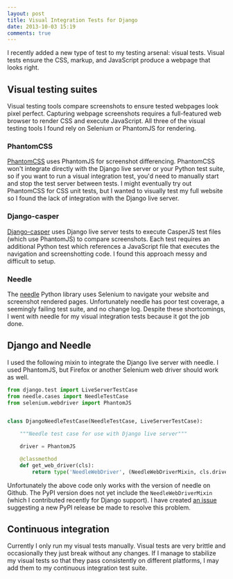 ```yaml
---
layout: post
title: Visual Integration Tests for Django
date: 2013-10-03 15:19
comments: true
---
```


I recently added a new type of test to my testing arsenal: visual tests.  Visual tests ensure the CSS, markup, and JavaScript produce a webpage that looks right.


## Visual testing suites

Visual testing tools compare screenshots to ensure tested webpages look pixel perfect.  Capturing webpage screenshots requires a full-featured web browser to render CSS and execute JavaScript.  All three of the visual testing tools I found rely on Selenium or PhantomJS for rendering.

### PhantomCSS

[PhantomCSS][] uses PhantomJS for screenshot differencing.  PhantomCSS won't integrate directly with the Django live server or your Python test suite, so if you want to run a visual integration test, you'd need to manually start and stop the test server between tests.  I might eventually try out PhantomCSS for CSS unit tests, but I wanted to visually test my full website so I found the lack of integration with the Django live server.

### Django-casper

[Django-casper][] uses Django live server tests to execute CasperJS test files (which use PhantomJS) to compare screenshots.  Each test requires an additional Python test which references a JavaScript file that executes the navigation and screenshotting code.  I found this approach messy and difficult to setup.

### Needle

The [needle][] Python library uses Selenium to navigate your website and screenshot rendered pages.  Unfortunately needle has poor test coverage, a seemingly failing test suite, and no change log.  Despite these shortcomings, I went with needle for my visual integration tests because it got the job done.


## Django and Needle

I used the following mixin to integrate the Django live server with needle.  I used PhantomJS, but Firefox or another Selenium web driver should work as well.

```python
from django.test import LiveServerTestCase
from needle.cases import NeedleTestCase
from selenium.webdriver import PhantomJS


class DjangoNeedleTestCase(NeedleTestCase, LiveServerTestCase):

    """Needle test case for use with Django live server"""

    driver = PhantomJS

    @classmethod
    def get_web_driver(cls):
        return type('NeedleWebDriver', (NeedleWebDriverMixin, cls.driver), {})()
```

Unfortunately the above code only works with the version of needle on Github.  The PyPI version does not yet include the `NeedleWebDriverMixin` (which I contributed recently for Django support).  I have created [an issue][PyPI issue] suggesting a new PyPI release be made to resolve this problem.


## Continuous integration

Currently I only run my visual tests manually.  Visual tests are very brittle and occasionally they just break without any changes.  If I manage to stabilize my visual tests so that they pass consistently on different platforms, I may add them to my continuous integration test suite.

[PhantomCSS]: https://github.com/Huddle/PhantomCSS
[django-casper]: https://github.com/dobarkod/django-casper
[needle]: https://github.com/bfirsh/needle
[pypi issue]: https://github.com/bfirsh/needle/issues/13
